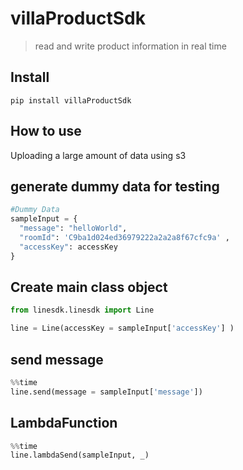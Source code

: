 # villaProductSdk
> read and write product information in real time


## Install

`pip install villaProductSdk`

## How to use

Uploading a large amount of data using s3

## generate dummy data for testing

```python
#Dummy Data
sampleInput = {
  "message": "helloWorld",
  "roomId": 'C9ba1d024ed36979222a2a2a8f67cfc9a' ,
  "accessKey": accessKey
}

```

## Create main class object

```python
from linesdk.linesdk import Line

line = Line(accessKey = sampleInput['accessKey'] )
```

## send message

```python
%%time
line.send(message = sampleInput['message'])
```

## LambdaFunction

```python
%%time
line.lambdaSend(sampleInput, _)
```
